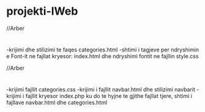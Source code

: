 # projekti-IWeb
 
 //Arber
#
-krijimi dhe stilizimi te faqes categories.html
-shtimi i tagjeve <link> per ndryshimin e Font-it ne fajllat kryesor: index.html dhe ndryshimi fontit ne fajllin style.css  

//Arber
#
-krijimi fajllit categories.css
-krijimi i fajllit navbar.html dhe stilizimi navbarit
-krijimi i fajllit kryesor index.php ku do te hyjne te gjithe fajllat tjere, shtimi i fajllave navbar.html dhe categories.html

